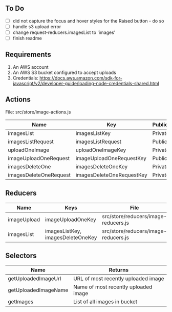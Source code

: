 


## To Do
- [ ] did not capture the focus and hover styles for the Raised button - do so
- [ ] handle s3 upload error
- [ ] change request-reducers.imagesList to 'images'
- [ ] finish readme

## Requirements
1. An AWS account
1. An AWS S3 bucket configured to accept uploads
1. Credentials: https://docs.aws.amazon.com/sdk-for-javascript/v2/developer-guide/loading-node-credentials-shared.html


## Actions

File: src/store/image-actions.js

| Name | Key | Public/Private |
| ---- | --- | -------------- |
| imagesList | imagesListKey | Private |
| imagesListRequest | imagesListRequest | Public |
| uploadOneImage | uploadOneImageKey | Private |
| imageUploadOneRequest | imageUploadOneRequestKey | Public |
| imagesDeleteOne | imagesDeleteOneKey | Private |
| imagesDeleteOneRequest | imagesDeleteOneRequestKey | Private |

## Reducers
| Name | Keys | File |
| ---- | ---- | ---- |
| imageUpload | imageUploadOneKey | src/store/reducers/image-reducers.js |
| imagesList | imagesListKey, imagesDeleteOneKey | src/store/reducers/image-reducers.js |

## Selectors
| Name | Returns |
| ---- | ------- |
| getUploadedImageUrl | URL of most recently uploaded image |
| getUploadedImageName | Name of most recently uploaded image |
| getImages | List of all images in bucket |
